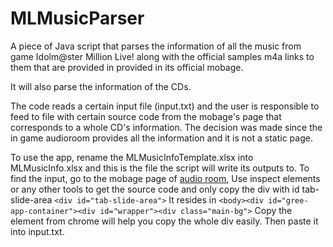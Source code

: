 
# MLMusicParser
A piece of Java script that parses the information of all the music from game Idolm@ster Million Live! along with the official samples m4a links to them that are provided in provided in its official mobage.

It will also parse the information of the CDs. 

The code reads a certain input file (input.txt) and the user is responsible to feed to file with certain source code from the mobage's page that corresponds to a whole CD's information.
The decision was made since the in game audioroom provides all the information and it is not a static page. 

To use the app, rename the MLMusicInfoTemplate.xlsx into MLMusicInfo.xlsx and this is the file the script will write its outputs to.
To find the input, go to the mobage page of [audio room](http://imas.gree-apps.net/app/index.php/audio_room), 
Use inspect elements or any other tools to get the source code and only copy the div with id tab-slide-area 
    `<div id="tab-slide-area">`
It resides in
    `<body><div id="gree-app-container"><div id="wrapper"><div class="main-bg">`
Copy the element from chrome will help you copy the whole div easily. Then paste it into input.txt.
